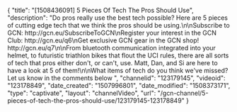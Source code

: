 {
    "title": "[1508436091] 5 Pieces Of Tech The Pros Should Use",
    "description": "Do pros really use the best tech possible? Here are 5 pieces of cutting edge tech that we think the pros should be using.\n\nSubscribe to GCN: http:\/\/gcn.eu\/SubscribeToGCN\nRegister your interest in the GCN Club: http:\/\/gcn.eu\/q6\nGet exclusive GCN gear in the GCN shop! http:\/\/gcn.eu\/q7\n\nFrom bluetooth communication integrated into your helmet, to futuristic triathlon bikes that flout the UCI rules, there are all sorts of tech that pros either don't, or can't, use. Matt, Dan, and Si are here to have a look at 5 of them!\n\nWhat items of tech do you think we've missed? Let us know in the comments below ",
    "channelid": "123179145",
    "videoid": "123178849",
    "date_created": "1507996801",
    "date_modified": "1508373171",
    "type": "captivate",
    "layout": "channelVideo",
    "url": "\/gcn-channel\/5-pieces-of-tech-the-pros-should-use\/123179145-123178849"
}